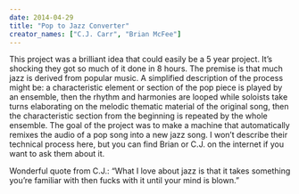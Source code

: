 ```yaml
---
date: 2014-04-29
title: "Pop to Jazz Converter"
creator_names: ["C.J. Carr", "Brian McFee"]
---
```


This project was a brilliant idea that could easily be a 5 year project. It’s shocking they got so much of it done in 8 hours. The premise is that much jazz is derived from popular music. A simplified description of the process might be: a characteristic element or section of the pop piece is played by an ensemble, then the rhythm and harmonies are looped while soloists take turns elaborating on the melodic thematic material of the original song, then the characteristic section from the beginning is repeated by the whole ensemble. The goal of the project was to make a machine that automatically remixes the audio of a pop song into a new jazz song. I won’t describe their technical process here, but you can find Brian or C.J. on the internet if you want to ask them about it.

Wonderful quote from C.J.: “What I love about jazz is that it takes something you’re familiar with then fucks with it until your mind is blown.”